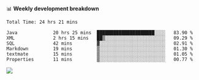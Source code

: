 

📊 **Weekly development breakdown**
<!--START_SECTION:waka-->

```text
Total Time: 24 hrs 21 mins

Java             20 hrs 25 mins  █████████████████████░░░░   83.90 %
XML              2 hrs 15 mins   ██▒░░░░░░░░░░░░░░░░░░░░░░   09.29 %
SQL              42 mins         ▓░░░░░░░░░░░░░░░░░░░░░░░░   02.91 %
Markdown         19 mins         ▒░░░░░░░░░░░░░░░░░░░░░░░░   01.30 %
textmate         15 mins         ▒░░░░░░░░░░░░░░░░░░░░░░░░   01.05 %
Properties       11 mins         ▒░░░░░░░░░░░░░░░░░░░░░░░░   00.77 %
```

<!--END_SECTION:waka-->

<p align="left" dir="auto">
  <a href="#">
    <img src="https://github-readme-stats.vercel.app/api?username=JiHongYuan&show_icons=true&inc">
  </a>
</p>
